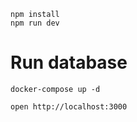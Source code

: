 ```
npm install
npm run dev
```

# Run database

```
docker-compose up -d
```

```
open http://localhost:3000
```
